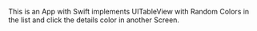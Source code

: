 This is an App with Swift implements UITableView with Random Colors in the list and click the details color in another Screen.
